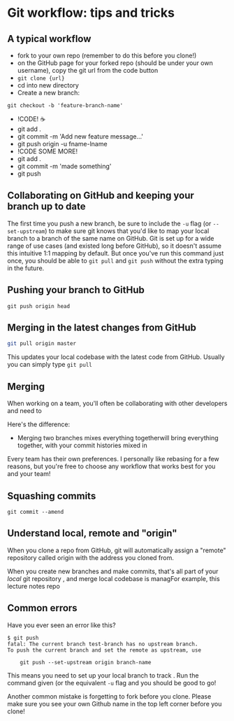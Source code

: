 # Git workflow: tips and tricks


## A typical workflow
* fork to your own repo (remember to do this before you clone!)
* on the GitHub page for your forked repo (should be under your own username), copy the git url from the code button
* `git clone {url}`
* cd into new directory
* Create a new branch:
```
git checkout -b 'feature-branch-name'
```
* !CODE! ☕️
* git add .
* git commit -m 'Add new feature message...'
* git push origin -u fname-lname
* !CODE SOME MORE!
* git add .
* git commit -m 'made something'
* git push

## Collaborating on GitHub and keeping your branch up to date

The first time you push a new branch, be sure to include the `-u` flag (or `--set-upstream`) to make sure git knows that you'd like to map your local branch to a branch of the same name on GitHub. Git is set up for a wide range of use cases (and existed long before GitHub), so it doesn't assume this intuitive 1:1 mapping by default. But once you've run this command just once, you should be able to `git pull` and `git push` without the extra typing in the future.

## Pushing your branch to GitHub
``` 
git push origin head
```

## Merging in the latest changes from GitHub
```bash
git pull origin master
```

This updates your local codebase with the latest code from GitHub. Usually you can simply type `git pull`

## Merging 
When working on a team, you'll often be collaborating with other developers and need to 

Here's the difference:
* Merging two branches mixes everything togetherwill bring everything together, with your commit histories mixed in

Every team has their own preferences. I personally like rebasing for a few reasons, but you're free to choose any workflow that works best for you and your team!

## Squashing commits
`git commit --amend`


## Understand local, remote and "origin"
When you clone a repo from GitHub, git will automatically assign a "remote" repository called origin with the address you cloned from. 

When you create new branches and make commits, that's all part of your *local* git repository , and merge  local codebase is managFor example, this lecture notes repo 

## Common errors
Have you ever seen an error like this?
```
$ git push
fatal: The current branch test-branch has no upstream branch.
To push the current branch and set the remote as upstream, use

    git push --set-upstream origin branch-name
```
This means you need to set up your local branch to track . Run the command given (or the equivalent `-u` flag and you should be good to go!

Another common mistake is forgetting to fork before you clone. Please make sure you see your own Github name in the top left corner before you clone!
